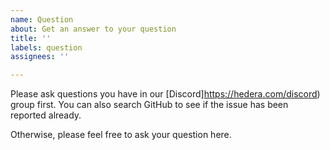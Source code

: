 ```yaml
---
name: Question
about: Get an answer to your question
title: ''
labels: question
assignees: ''

---
```


Please ask questions you have in our [Discord]https://hedera.com/discord) group first. You can also search GitHub to see if the issue has been reported already.

Otherwise, please feel free to ask your question here.
